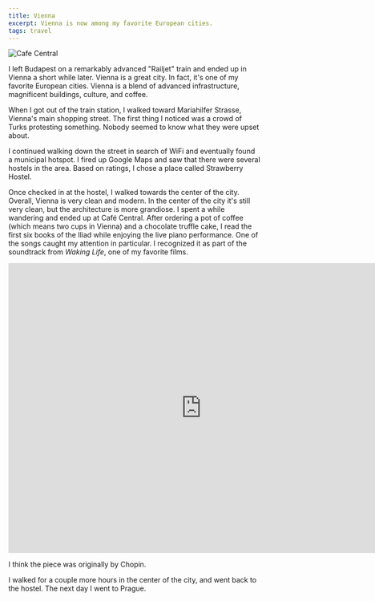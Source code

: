 ```yaml
---
title: Vienna
excerpt: Vienna is now among my favorite European cities.
tags: travel
---
```


![Cafe
Central](https://lh6.googleusercontent.com/-EGtDAD2LJKU/TjGNN73ZlMI/AAAAAAAAb24/wGzvbx5nCYg/s1000/img_3562.jpg)

I left Budapest on a remarkably advanced "Railjet" train and ended up in
Vienna a short while later. Vienna is a great city. In fact, it's one of
my favorite European cities. Vienna is a blend of advanced
infrastructure, magnificent buildings, culture, and coffee.

When I got out of the train station, I walked toward Mariahilfer
Strasse, Vienna's main shopping street. The first thing I noticed was a
crowd of Turks protesting something. Nobody seemed to know what they
were upset about.

I continued walking down the street in search of WiFi and eventually
found a municipal hotspot. I fired up Google Maps and saw that there
were several hostels in the area. Based on ratings, I chose a place
called Strawberry Hostel.

Once checked in at the hostel, I walked towards the center of the city.
Overall, Vienna is very clean and modern. In the center of the city it's
still very clean, but the architecture is more grandiose. I spent a
while wandering and ended up at Café Central. After ordering a pot of
coffee (which means two cups in Vienna) and a chocolate truffle cake, I
read the first six books of the Iliad while enjoying the live piano
performance. One of the songs caught my attention in particular. I
recognized it as part of the soundtrack from *Waking Life*, one of my
favorite films.

<iframe width="770" height="578" src="http://www.youtube.com/embed/N3UJveRHygI" frameborder="0" allowfullscreen></iframe>

I think the piece was originally by Chopin.

I walked for a couple more hours in the center of the city, and went
back to the hostel. The next day I went to Prague.
